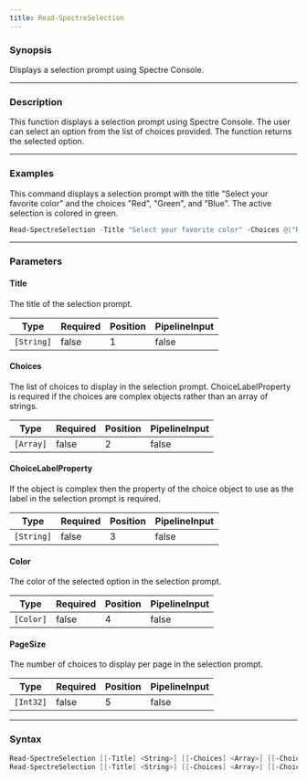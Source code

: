 ```yaml
---
title: Read-SpectreSelection
---
```




### Synopsis
Displays a selection prompt using Spectre Console.

---

### Description

This function displays a selection prompt using Spectre Console. The user can select an option from the list of choices provided. The function returns the selected option.

---

### Examples
This command displays a selection prompt with the title "Select your favorite color" and the choices "Red", "Green", and "Blue". The active selection is colored in green.

```powershell
Read-SpectreSelection -Title "Select your favorite color" -Choices @("Red", "Green", "Blue") -Color "Green"
```

---

### Parameters
#### **Title**
The title of the selection prompt.

|Type      |Required|Position|PipelineInput|
|----------|--------|--------|-------------|
|`[String]`|false   |1       |false        |

#### **Choices**
The list of choices to display in the selection prompt. ChoiceLabelProperty is required if the choices are complex objects rather than an array of strings.

|Type     |Required|Position|PipelineInput|
|---------|--------|--------|-------------|
|`[Array]`|false   |2       |false        |

#### **ChoiceLabelProperty**
If the object is complex then the property of the choice object to use as the label in the selection prompt is required.

|Type      |Required|Position|PipelineInput|
|----------|--------|--------|-------------|
|`[String]`|false   |3       |false        |

#### **Color**
The color of the selected option in the selection prompt.

|Type     |Required|Position|PipelineInput|
|---------|--------|--------|-------------|
|`[Color]`|false   |4       |false        |

#### **PageSize**
The number of choices to display per page in the selection prompt.

|Type     |Required|Position|PipelineInput|
|---------|--------|--------|-------------|
|`[Int32]`|false   |5       |false        |

---

### Syntax
```powershell
Read-SpectreSelection [[-Title] <String>] [[-Choices] <Array>] [[-ChoiceLabelProperty] <String>] [[-Color] <Color>] [[-PageSize] <Int32>] [<CommonParameters>]
Read-SpectreSelection [[-Title] <String>] [[-Choices] <Array>] [[-ChoiceLabelProperty] <String>] [[-Color] <Color>] [[-PageSize] <Int32>] [<CommonParameters>]
```
